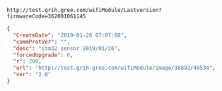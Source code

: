 `http://test.grih.gree.com/wifiModule/Lastversion?firmwareCode=362001061145`

```json
{
  "CreateDate": "2019-01-26 07:07:08",
  "commProtVer": "",
  "desc": "stm32 sensor 2019/01/26",
  "forcedUpgrade": 0,
  "r": 200,
  "url": "http://test.grih.gree.com/wifiModule/image/10892/40534",
  "ver": "2.0"
}
```